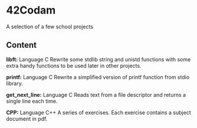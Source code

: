 # 42Codam
A selection of a few school projects

## Content
**libft:**
Language C
Rewrite some stdlib string and unistd functions with some extra handy functions to be used later in other projects.

**printf:**
Language C
Rewrite a simplified version of printf function from stdio library.

**get_next_line:**
Language C
Reads text from a file descriptor and returns a single line each time.

**CPP:**
Language C++
A series of exercises.
Each exercise contains a subject document in pdf.
